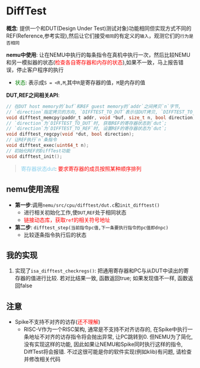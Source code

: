 # DiffTest
**概念**: 提供一个和DUT(Design Under Test)测试对象)功能相同但实现方式不同的REF(Reference,参考实现),然后让它们接受`相同`的有定义的`输入`，观测它们的`行为是否相同`  

**nemu中使用**: 让在NEMU中执行的每条指令在真机中执行一次，然后比较NEMU和另一模拟器的状态(<font color=red>检查各自寄存器和内存的状态</font>),如果不一致，马上报告错误，停止客户程序的执行  
   - <font color=green>状态</font>: 表示成`S = <R,M`,其中`R`是寄存器的值，`M`是内存的值  

**DUT,REF之间相关API**:  
```c
// 在DUT host memory的`buf`和REF guest memory的`addr`之间拷贝`n`字节,
// `direction`指定拷贝的方向, `DIFFTEST_TO_DUT`表示往DUT拷贝, `DIFFTEST_TO_REF`表示往REF拷贝
void difftest_memcpy(paddr_t addr, void *buf, size_t n, bool direction);
// `direction`为`DIFFTEST_TO_DUT`时, 获取REF的寄存器状态到`dut`;
// `direction`为`DIFFTEST_TO_REF`时, 设置REF的寄存器状态为`dut`;
void difftest_regcpy(void *dut, bool direction);
// 让REF执行`n`条指令
void difftest_exec(uint64_t n);
// 初始化REF的DiffTest功能
void difftest_init();
```
> <font color=skyblue>寄存器状态dut</font>: <font color=red>要求寄存器的成员按照某种顺序排列</font>  

## nemu使用流程
-  **第一步**:调用`nemu/src/cpu/difftest/dut.c`和`init_difftest()`  
   - 进行相关初始化工作,使`DUT`,`REF`处于相同状态  
   - <font color=red>链接动态库，获取`ref`的相关符号地址</font>  
- **第二步**: `difftest_step(当前指令pc值,下一条要执行指令的pc值即dnpc)`  
   - 比较逐条指令执行后的状态  


## 我的实现
1. 实现了`isa_difftest_checkregs()`: 把通用寄存器和PC与从DUT中读出的寄存器的值进行比较. 若对比结果一致, 函数返回true; 如果发现值不一样, 函数返回false  

## 注意
- Spike不支持不对齐的访存(<font color=red>还不理解</font>)  
   - RISC-V作为一个RISC架构, 通常是不支持不对齐访存的, 在Spike中执行一条地址不对齐的访存指令将会抛出异常, 让PC跳转到0. 但NEMU为了简化, 没有实现这样的功能, 因此如果让NEMU和Spike同时执行这样的指令, DiffTest将会报错. 不过这很可能是你的软件实现(例如klib)有问题, 请检查并修改相关代码
